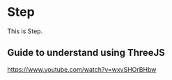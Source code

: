 # Step

This is Step.

## Guide to understand using ThreeJS

https://www.youtube.com/watch?v=wxvSHOrBHbw
